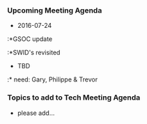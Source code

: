 ### Upcoming Meeting Agenda

  - 2016-07-24

:\*GSOC update

:\*SWID's revisited

  - TBD

:\* need: Gary, Philippe & Trevor

### Topics to add to Tech Meeting Agenda

  - please add...
